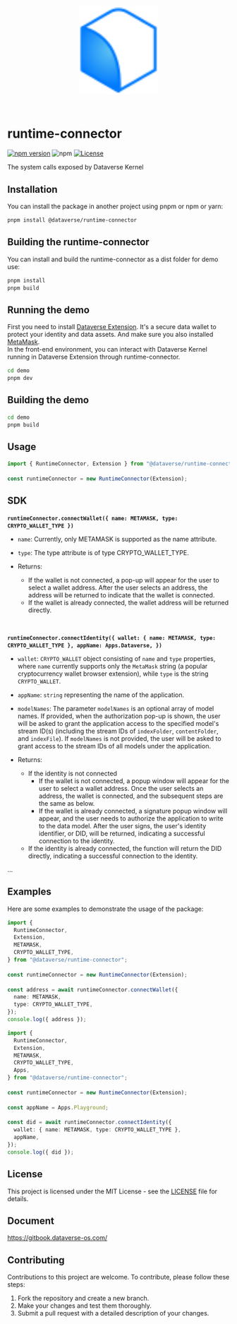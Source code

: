 <br/>
<p align="center">
<a href=" " target="_blank">
<img src="./logo.svg" width="180" alt="Dataverse logo">
</a >
</p >
<br/>

# runtime-connector

[![npm version](https://img.shields.io/npm/v/@dataverse/runtime-connector.svg)](https://www.npmjs.com/package/@dataverse/runtime-connector)
![npm](https://img.shields.io/npm/dw/@dataverse/runtime-connector)
[![License](https://img.shields.io/npm/l/@dataverse/runtime-connector.svg)](https://github.com/dataverse-os/runtime-connector/blob/main/LICENSE.md)

The system calls exposed by Dataverse Kernel

## Installation

You can install the package in another project using pnpm or npm or yarn:

```bash
pnpm install @dataverse/runtime-connector
```

## Building the runtime-connector

You can install and build the runtime-connector as a dist folder for demo use:

```bash
pnpm install
pnpm build
```

## Running the demo

First you need to install [Dataverse Extension](https://chrome.google.com/webstore/detail/dataverse/kcigpjcafekokoclamfendmaapcljead). It's a secure data wallet to protect your identity and data assets.
And make sure you also installed [MetaMask](https://chrome.google.com/webstore/detail/metamask/nkbihfbeogaeaoehlefnkodbefgpgknn).  
In the front-end environment, you can interact with Dataverse Kernel running in Dataverse Extension through runtime-connector.

```bash
cd demo
pnpm dev
```

## Building the demo

```bash
cd demo
pnpm build
```

## Usage

```typescript
import { RuntimeConnector, Extension } from "@dataverse/runtime-connector";

const runtimeConnector = new RuntimeConnector(Extension);
```

## SDK

**`runtimeConnector.connectWallet({ name: METAMASK, type: CRYPTO_WALLET_TYPE })`**

- `name`: Currently, only METAMASK is supported as the name attribute.
- `type`: The type attribute is of type CRYPTO_WALLET_TYPE.

- Returns:
  - If the wallet is not connected, a pop-up will appear for the user to select a wallet address. After the user selects an address, the address will be returned to indicate that the wallet is connected.
  - If the wallet is already connected, the wallet address will be returned directly.

<br>

**`runtimeConnector.connectIdentity({ wallet: { name: METAMASK, type: CRYPTO_WALLET_TYPE }, appName: Apps.Dataverse, })`**

- `wallet`: `CRYPTO_WALLET` object consisting of `name` and `type` properties, where `name` currently supports only the `MetaMask` string (a popular cryptocurrency wallet browser extension), while `type` is the string `CRYPTO_WALLET`.
- `appName`: `string` representing the name of the application.
- `modelNames`: The parameter `modelNames` is an optional array of model names. If provided, when the authorization pop-up is shown, the user will be asked to grant the application access to the specified model's stream ID(s) (including the stream IDs of `indexFolder`, `contentFolder`, and `indexFile`). If `modelNames` is not provided, the user will be asked to grant access to the stream IDs of all models under the application.

- Returns:
  - If the identity is not connected
    - If the wallet is not connected, a popup window will appear for the user to select a wallet address. Once the user selects an address, the wallet is connected, and the subsequent steps are the same as below.
    - If the wallet is already connected, a signature popup window will appear, and the user needs to authorize the application to write to the data model. After the user signs, the user's identity identifier, or DID, will be returned, indicating a successful connection to the identity.
  - If the identity is already connected, the function will return the DID directly, indicating a successful connection to the identity.

...

## Examples

Here are some examples to demonstrate the usage of the package:

```typescript
import {
  RuntimeConnector,
  Extension,
  METAMASK,
  CRYPTO_WALLET_TYPE,
} from "@dataverse/runtime-connector";

const runtimeConnector = new RuntimeConnector(Extension);

const address = await runtimeConnector.connectWallet({
  name: METAMASK,
  type: CRYPTO_WALLET_TYPE,
});
console.log({ address });
```

```typescript
import {
  RuntimeConnector,
  Extension,
  METAMASK,
  CRYPTO_WALLET_TYPE,
  Apps,
} from "@dataverse/runtime-connector";

const runtimeConnector = new RuntimeConnector(Extension);

const appName = Apps.Playground;

const did = await runtimeConnector.connectIdentity({
  wallet: { name: METAMASK, type: CRYPTO_WALLET_TYPE },
  appName,
});
console.log({ did });
```

## License

This project is licensed under the MIT License - see the [LICENSE](LICENSE.md) file for details.

## Document

https://gitbook.dataverse-os.com/

## Contributing

Contributions to this project are welcome. To contribute, please follow these steps:

1. Fork the repository and create a new branch.
2. Make your changes and test them thoroughly.
3. Submit a pull request with a detailed description of your changes.
